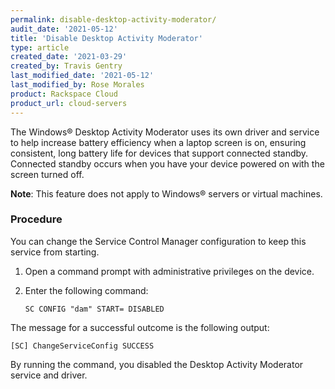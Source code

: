 ```yaml
---
permalink: disable-desktop-activity-moderator/
audit_date: '2021-05-12'
title: 'Disable Desktop Activity Moderator'
type: article
created_date: '2021-03-29'
created_by: Travis Gentry
last_modified_date: '2021-05-12'
last_modified_by: Rose Morales
product: Rackspace Cloud
product_url: cloud-servers
---
```


The Windows&reg; Desktop Activity Moderator uses its own driver and service to help increase
battery efficiency when a laptop screen is on, ensuring
consistent, long battery life for devices that support connected standby.
Connected standby occurs when you have your device powered on with the screen turned
off.

**Note**: This feature does not apply to Windows&reg; servers or virtual machines.

### Procedure

You can change the Service Control Manager configuration to keep this service
from starting.

1. Open a command prompt with administrative privileges on the device.
2. Enter the following command:

       SC CONFIG "dam" START= DISABLED

The message for a successful outcome is the following output: 

`[SC] ChangeServiceConfig SUCCESS`

By running the command, you disabled the Desktop Activity Moderator service and driver.
